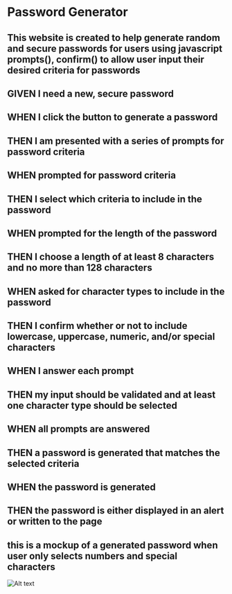 # Password Generator 

## This website is created to help generate random and secure passwords for users using javascript prompts(), confirm() to allow user input their desired criteria for passwords 

## GIVEN I need a new, secure password
## WHEN I click the button to generate a password
## THEN I am presented with a series of prompts for password criteria
## WHEN prompted for password criteria
## THEN I select which criteria to include in the password
## WHEN prompted for the length of the password
## THEN I choose a length of at least 8 characters and no more than 128 characters
## WHEN asked for character types to include in the password
## THEN I confirm whether or not to include lowercase, uppercase, numeric, and/or special characters
## WHEN I answer each prompt
## THEN my input should be validated and at least one character type should be selected
## WHEN all prompts are answered
## THEN a password is generated that matches the selected criteria
## WHEN the password is generated
## THEN the password is either displayed in an alert or written to the page

## this is a mockup of a generated password when user only selects numbers and special characters 

![Alt text](https://file%2B.vscode-resource.vscode-cdn.net/var/folders/l5/csjffchx7r93tc71j9cmc6k00000gn/T/TemporaryItems/NSIRD_screencaptureui_z2YqTR/Screenshot%202023-01-13%20at%2010.37.37.png?version%3D1673577464527)
